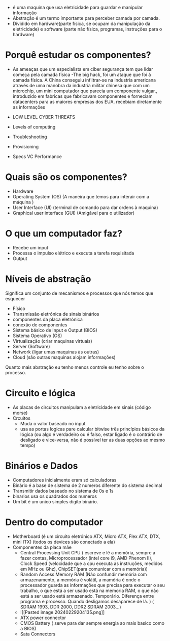 
- é uma maquina que usa eletricidade para guardar e manipular informação
-  Abstração é um termo importante para perceber camada por camada.
- Dividido em hardware(parte física, se ocupam da manipulação da eletricidade) e software (parte não física, programas, instruções para o hardware)

# Porquê estudar os componentes?

- As ameaças que um especialista em ciber segurança tem que lidar começa pela camada física
	-The big hack, foi um ataque que foi à camada física. A China conseguiu infiltrar-se na industria americana através de uma manobra da industria militar chinesa que com um microchip, um mini computador que parecia um componente vulgar., introduzido em fabricas que fabricavam componentes e forneciam datacenters para as maiores empresas dos EUA.  recebiam diretamente as informações 
	
- LOW LEVEL CYBER THREATS
- Levels of computing
- Troubleshooting
- Provisioning
- Specs VC Performance
# Quais são os componentes?

- Hardware
- Operating System (OS) (A maneira que temos para interair com a máquina )
- User Interface (UI) (terminal de comando para dar ordens à maquina)
- Graphical user interface (GUI) (Amigável para o utilizador)

# O que um computador faz?

- Recebe um input
- Processa o impulso elétrico e executa a tarefa requisitada
- Output

# Níveis de abstração

Significa um conjunto de mecanismos e processos que nós temos que esquecer
- Físico
- Transmissão eletrónica de sinais binários
- componentes da placa eletrónica
- conexão de componentes
- Sistema básico de Input e Output (BIOS)
- Sistema Operativo (OS)
- Virtualização (criar maquinas virtuais)
- Server (Software)
- Network (ligar umas maquinas às outras)
- Cloud (são outras maquinas alojam informações)

Quanto mais abstração eu tenho menos controle eu tenho sobre o processo. 

# Circuito e lógica

- As placas de circuitos manipulam a eletricidade em sinais (código morse)
- Crcuitos
	- Muda o valor baseado no input
	- usa as portas logicas pare calcular bitwise
três princípios básicos da lógica (ou algo é verdadeiro ou é falso, estar ligado é o contrário de desligado e vice-versa, não é possível ter as duas opções ao mesmo tempo)

# Binários e Dados

- Computadores inicialmente eram só calculadoras
- Binário é a base de sistema de 2 numeros diferente do sistema decimal
- Transmitir dados baseado no sistema de 0s e 1s
- binarios usa os quadrados dos numeros
- Um bit é um unico simples digito binário. 

# Dentro do computador

-  Motherboard (é um circuito eletrónico ATX, Micro ATX, Flex ATX, DTX, mini ITX) (todos os devices são conectado a ela)
- Componentes da placa mãe
	-  Central Processing Unit CPU ( escreve e lê a memória, sempre a fazer contas, Microprocessador (intel core i9, AMD Phenom II), Clock Speed (velocidade que a cpu executa as instruções, medidos em MHz ou Ghz), ChipSET(para comunicar com a memória))
	- Random Access Memory RAM (Não confundir memória com armazenamento, a memória é volátil, a mamória é onde o processador guarda as informações que precisa para executar o seu trabalho, o que está a ser usado está na memoria RAM, o que não está a ser usado está armazenado. Temporário. Diferença entre programa e processo. Quando desligamos desaparece de lá. ) ( SDRAM 1993, DDR 2000, DDR2 SDRAM 2003...)
	- ![[Pasted image 20240229204135.png]]
	- ATX power connector
	- CMOS Battery ( serve para dar sempre energia ao mais basico como a BIOS)
	- Sata Connectors 